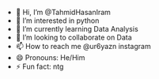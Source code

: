 - 👋 Hi, I’m @TahmidHasanIram
- 👀 I’m interested in python
- 🌱 I’m currently learning Data Analysis
- 💞️ I’m looking to collaborate on Data
- 📫 How to reach me @ur6yazn instagram
- 😄 Pronouns: He/Him
- ⚡ Fun fact: ntg

<!---
TahmidHasanIram/TahmidHasanIram is a ✨ special ✨ repository because its `README.md` (this file) appears on your GitHub profile.
You can click the Preview link to take a look at your changes.
--->
